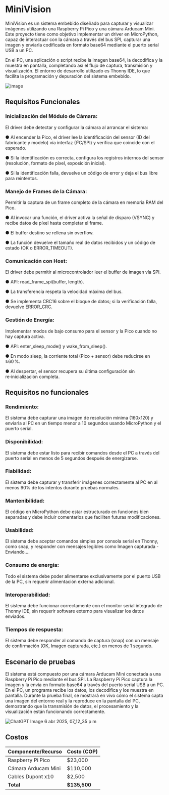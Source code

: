 # MiniVision

MiniVision es un sistema embebido diseñado para capturar y visualizar imágenes utilizando una Raspberry Pi Pico y una cámara Arducam Mini. Este proyecto tiene como objetivo implementar un driver en MicroPython, capaz de interactuar con la cámara a través del bus SPI, capturar una imagen y enviarla codificada en formato base64 mediante el puerto serial USB a un PC.

En el PC, una aplicación o script recibe la imagen base64, la decodifica y la muestra en pantalla, completando así el flujo de captura, transmisión y visualización. El entorno de desarrollo utilizado es Thonny IDE, lo que facilita la programación y depuración del sistema embebido.

![image](https://github.com/user-attachments/assets/38b868d8-6530-4406-86c6-19f0920182bf)


## Requisitos Funcionales

### Inicialización del Módulo de Cámara:

El driver debe detectar y configurar la cámara al arrancar el sistema:

●      Al encender la Pico, el driver lee la identificación del sensor (ID del fabricante y modelo) vía interfaz (I²C/SPI) y verifica que coincide con el esperado.

●      Si la identificación es correcta, configura los registros internos del sensor (resolución, formato de píxel, exposición inicial).

●      Si la identificación falla, devuelve un código de error y deja el bus libre para reintentos.

### Manejo de Frames de la Cámara:

Permitir la captura de un frame completo de la cámara en memoria RAM del Pico.

●      Al invocar una función, el driver activa la señal de disparo (VSYNC) y recibe datos de píxel hasta completar el frame.

●      El buffer destino se rellena sin overflow.

●      La función devuelve el tamaño real de datos recibidos y un código de estado (OK o ERROR_TIMEOUT).

### Comunicación con Host:

El driver debe permitir al microcontrolador leer el buffer de imagen vía SPI.

●      API: read_frame_spi(buffer, length).

●      La transferencia respeta la velocidad máxima del bus.

●      Se implementa CRC16 sobre el bloque de datos; si la verificación falla, devuelve ERROR_CRC.

### Gestión de Energía:

Implementar modos de bajo consumo para el sensor y la Pico cuando no hay captura activa.

●      API: enter_sleep_mode() y wake_from_sleep().

●      En modo sleep, la corriente total (Pico + sensor) debe reducirse en ≥60 %.

●      Al despertar, el sensor recupera su última configuración sin re‑inicialización completa.

## Requisitos no funcionales

### Rendimiento:

El sistema debe capturar una imagen de resolución mínima (160x120) y enviarla al PC en un tiempo menor a 10 segundos usando MicroPython y el puerto serial.

### Disponibilidad:

El sistema debe estar listo para recibir comandos desde el PC a través del puerto serial en menos de 5 segundos después de energizarse.

### Fiabilidad:

El sistema debe capturar y transferir imágenes correctamente al PC en al menos 90% de los intentos durante pruebas normales.

### Mantenibilidad:

El código en MicroPython debe estar estructurado en funciones bien separadas  y debe incluir comentarios que faciliten futuras modificaciones.

### Usabilidad:

El sistema debe aceptar comandos simples por consola serial en Thonny, como snap, y responder con mensajes legibles como Imagen capturada - Enviando....

### Consumo de energía:

Todo el sistema debe poder alimentarse exclusivamente por el puerto USB de la PC, sin requerir alimentación externa adicional.

### Interoperabilidad:

El sistema debe funcionar correctamente con el monitor serial integrado de Thonny IDE, sin requerir software externo para visualizar los datos enviados.

### Tiempos de respuesta:

El sistema debe responder al comando de captura (snap) con un mensaje de confirmación (OK, Imagen capturada, etc.) en menos de 1 segundo.

## Escenario de pruebas

El sistema está compuesto por una cámara Arducam Mini conectada a una Raspberry Pi Pico mediante el bus SPI. La Raspberry Pi Pico captura la imagen y la envía en formato base64 a través del puerto serial USB a un PC. En el PC, un programa recibe los datos, los decodifica y los muestra en pantalla. Durante la prueba final, se mostrará en vivo cómo el sistema capta una imagen del entorno real y la reproduce en la pantalla del PC, demostrando que la transmisión de datos, el procesamiento y la visualización están funcionando correctamente.

![ChatGPT Image 6 abr 2025, 07_12_35 p m](https://github.com/user-attachments/assets/eeb756c0-dea1-480f-9f47-2aea51ae2dd8)

## Costos

| **Componente/Recurso**     | **Costo (COP)** |
|------------------------|-------------|
| Raspberry Pi Pico      | $23,000      |
| Cámara Arducam Mini    | $110,000     |
| Cables Dupont x10      | $2,500       |
| **Total**              | **$135,500** |


